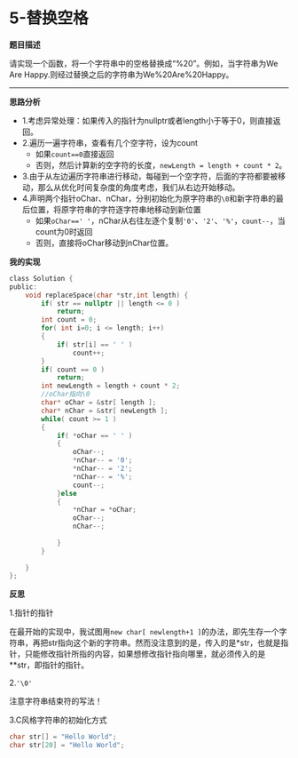 # 5-替换空格

**题目描述**

请实现一个函数，将一个字符串中的空格替换成“%20”。例如，当字符串为We Are Happy.则经过替换之后的字符串为We%20Are%20Happy。

---

**思路分析**

-	1.考虑异常处理：如果传入的指针为nullptr或者length小于等于0，则直接返回。
-	2.遍历一遍字符串，查看有几个空字符，设为count
	-	如果`count==0`直接返回
	-	否则，然后计算新的空字符的长度，`newLength = length + count * 2`。
-	3.由于从左边遍历字符串进行移动，每碰到一个空字符，后面的字符都要被移动，那么从优化时间复杂度的角度考虑，我们从右边开始移动。
-	4.声明两个指针oChar、nChar，分别初始化为原字符串的`\0`和新字符串的最后位置，将原字符串的字符逐字符串地移动到新位置
	-	如果`oChar==' '`，nChar从右往左逐个复制`'0'`、`'2'`、`'%'`，`count--`，当count为0时返回
	-	否则，直接将oChar移动到nChar位置。


**我的实现**

```c
class Solution {
public:
	void replaceSpace(char *str,int length) {
        if( str == nullptr || length <= 0 )
            return;
        int count = 0;
        for( int i=0; i <= length; i++)
        {
            if( str[i] == ' ' )
                count++;
        }
        if( count == 0 )
            return;
        int newLength = length + count * 2;
        //oChar指向\0
        char* oChar = &str[ length ];
        char* nChar = &str[ newLength ];
        while( count >= 1 )
        {
            if( *oChar == ' ' )
            {
                oChar--;
                *nChar-- = '0';
                *nChar-- = '2';
                *nChar-- = '%';
                count--;
            }else
            {
                *nChar = *oChar;
                oChar--;
                nChar--;
                
            }
        }
        
	}
};
```

**反思**

1.指针的指针

在最开始的实现中，我试图用`new char[ newlength+1 ]`的办法，即先生存一个字符串，再把str指向这个新的字符串。然而没注意到的是，传入的是*str，也就是指针，只能修改指针所指的内容，如果想修改指针指向哪里，就必须传入的是**str，即指针的指针。

2.`'\0'`

注意字符串结束符的写法！

3.C风格字符串的初始化方式

```c
char str[] = "Hello World";
char str[20] = "Hello World";
```



